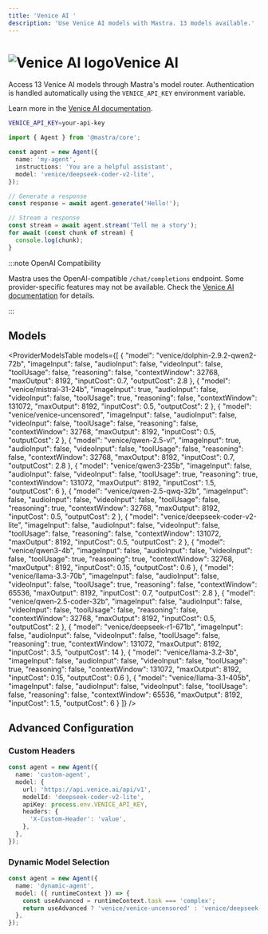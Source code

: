 ```yaml
---
title: 'Venice AI '
description: 'Use Venice AI models with Mastra. 13 models available.'
---
```


# <img src="https://models.dev/logos/venice.svg" alt="Venice AI logo" className="inline w-8 h-8 mr-2 align-middle dark:invert dark:brightness-0 dark:contrast-200" />Venice AI

Access 13 Venice AI models through Mastra's model router. Authentication is handled automatically using the `VENICE_API_KEY` environment variable.

Learn more in the [Venice AI documentation](https://docs.venice.ai).

```bash
VENICE_API_KEY=your-api-key
```

```typescript
import { Agent } from '@mastra/core';

const agent = new Agent({
  name: 'my-agent',
  instructions: 'You are a helpful assistant',
  model: 'venice/deepseek-coder-v2-lite',
});

// Generate a response
const response = await agent.generate('Hello!');

// Stream a response
const stream = await agent.stream('Tell me a story');
for await (const chunk of stream) {
  console.log(chunk);
}
```

:::note OpenAI Compatibility

Mastra uses the OpenAI-compatible `/chat/completions` endpoint. Some provider-specific features may not be available. Check the [Venice AI documentation](https://docs.venice.ai) for details.

:::

## Models

<ProviderModelsTable
models={[
{
"model": "venice/dolphin-2.9.2-qwen2-72b",
"imageInput": false,
"audioInput": false,
"videoInput": false,
"toolUsage": false,
"reasoning": false,
"contextWindow": 32768,
"maxOutput": 8192,
"inputCost": 0.7,
"outputCost": 2.8
},
{
"model": "venice/mistral-31-24b",
"imageInput": true,
"audioInput": false,
"videoInput": false,
"toolUsage": true,
"reasoning": false,
"contextWindow": 131072,
"maxOutput": 8192,
"inputCost": 0.5,
"outputCost": 2
},
{
"model": "venice/venice-uncensored",
"imageInput": false,
"audioInput": false,
"videoInput": false,
"toolUsage": false,
"reasoning": false,
"contextWindow": 32768,
"maxOutput": 8192,
"inputCost": 0.5,
"outputCost": 2
},
{
"model": "venice/qwen-2.5-vl",
"imageInput": true,
"audioInput": false,
"videoInput": false,
"toolUsage": false,
"reasoning": false,
"contextWindow": 32768,
"maxOutput": 8192,
"inputCost": 0.7,
"outputCost": 2.8
},
{
"model": "venice/qwen3-235b",
"imageInput": false,
"audioInput": false,
"videoInput": false,
"toolUsage": true,
"reasoning": true,
"contextWindow": 131072,
"maxOutput": 8192,
"inputCost": 1.5,
"outputCost": 6
},
{
"model": "venice/qwen-2.5-qwq-32b",
"imageInput": false,
"audioInput": false,
"videoInput": false,
"toolUsage": false,
"reasoning": true,
"contextWindow": 32768,
"maxOutput": 8192,
"inputCost": 0.5,
"outputCost": 2
},
{
"model": "venice/deepseek-coder-v2-lite",
"imageInput": false,
"audioInput": false,
"videoInput": false,
"toolUsage": false,
"reasoning": false,
"contextWindow": 131072,
"maxOutput": 8192,
"inputCost": 0.5,
"outputCost": 2
},
{
"model": "venice/qwen3-4b",
"imageInput": false,
"audioInput": false,
"videoInput": false,
"toolUsage": true,
"reasoning": true,
"contextWindow": 32768,
"maxOutput": 8192,
"inputCost": 0.15,
"outputCost": 0.6
},
{
"model": "venice/llama-3.3-70b",
"imageInput": false,
"audioInput": false,
"videoInput": false,
"toolUsage": true,
"reasoning": false,
"contextWindow": 65536,
"maxOutput": 8192,
"inputCost": 0.7,
"outputCost": 2.8
},
{
"model": "venice/qwen-2.5-coder-32b",
"imageInput": false,
"audioInput": false,
"videoInput": false,
"toolUsage": false,
"reasoning": false,
"contextWindow": 32768,
"maxOutput": 8192,
"inputCost": 0.5,
"outputCost": 2
},
{
"model": "venice/deepseek-r1-671b",
"imageInput": false,
"audioInput": false,
"videoInput": false,
"toolUsage": false,
"reasoning": true,
"contextWindow": 131072,
"maxOutput": 8192,
"inputCost": 3.5,
"outputCost": 14
},
{
"model": "venice/llama-3.2-3b",
"imageInput": false,
"audioInput": false,
"videoInput": false,
"toolUsage": true,
"reasoning": false,
"contextWindow": 131072,
"maxOutput": 8192,
"inputCost": 0.15,
"outputCost": 0.6
},
{
"model": "venice/llama-3.1-405b",
"imageInput": false,
"audioInput": false,
"videoInput": false,
"toolUsage": false,
"reasoning": false,
"contextWindow": 65536,
"maxOutput": 8192,
"inputCost": 1.5,
"outputCost": 6
}
]}
/>

## Advanced Configuration

### Custom Headers

```typescript
const agent = new Agent({
  name: 'custom-agent',
  model: {
    url: 'https://api.venice.ai/api/v1',
    modelId: 'deepseek-coder-v2-lite',
    apiKey: process.env.VENICE_API_KEY,
    headers: {
      'X-Custom-Header': 'value',
    },
  },
});
```

### Dynamic Model Selection

```typescript
const agent = new Agent({
  name: 'dynamic-agent',
  model: ({ runtimeContext }) => {
    const useAdvanced = runtimeContext.task === 'complex';
    return useAdvanced ? 'venice/venice-uncensored' : 'venice/deepseek-coder-v2-lite';
  },
});
```
